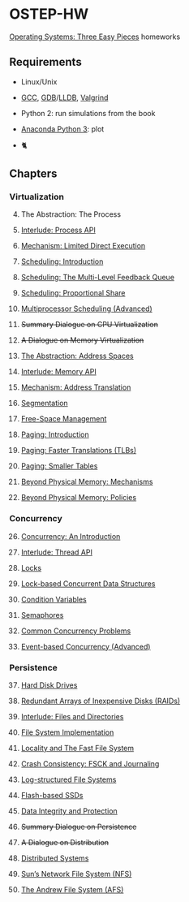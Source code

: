 # OSTEP-HW

[Operating Systems: Three Easy Pieces](http://pages.cs.wisc.edu/~remzi/OSTEP) homeworks

## Requirements

- Linux/Unix

- [GCC](https://gcc.gnu.org/), [GDB](https://www.gnu.org/software/gdb/)/[LLDB](https://lldb.llvm.org/), [Valgrind](http://valgrind.org/)

- Python 2: run simulations from the book

- [Anaconda Python 3](https://www.anaconda.com/distribution/#download-section): plot

- 🐈

## Chapters

### Virtualization

4. The Abstraction: The Process

5. [Interlude: Process API](./5)

6. [Mechanism: Limited Direct Execution](./6)

7. [Scheduling: Introduction](./7)

8. [Scheduling: The Multi-Level Feedback Queue](./8)

9. [Scheduling: Proportional Share](./9)

10. [Multiprocessor Scheduling (Advanced)](./10)

11. ~~Summary Dialogue on CPU Virtualization~~

12. ~~A Dialogue on Memory Virtualization~~

13. [The Abstraction: Address Spaces](./13)

14. [Interlude: Memory API](./14)

15. [Mechanism: Address Translation](./15)

16. [Segmentation](./16)

17. [Free-Space Management](./17)

18. [Paging: Introduction](./18)

19. [Paging: Faster Translations (TLBs)](./19)

20. [Paging: Smaller Tables](./20)

21. [Beyond Physical Memory: Mechanisms](./21)

22. [Beyond Physical Memory: Policies](./22)

### Concurrency

26. [Concurrency: An Introduction](./26)

27. [Interlude: Thread API](./27)

28. [Locks](./28)

29. [Lock-based Concurrent Data Structures](./29)

30. [Condition Variables](./30)

31. [Semaphores](./31)

32. [Common Concurrency Problems](./32)

33. [Event-based Concurrency (Advanced)](./33)

### Persistence

37. [Hard Disk Drives](./37)

38. [Redundant Arrays of Inexpensive Disks (RAIDs)](./38)

39. [Interlude: Files and Directories](./39)

40. [File System Implementation](./40)

41. [Locality and The Fast File System](./41)

42. [Crash Consistency: FSCK and Journaling](./42)

43. [Log-structured File Systems](./43)

44. [Flash-based SSDs](./44)

45. [Data Integrity and Protection](./45)

46. ~~Summary Dialogue on Persistence~~

47. ~~A Dialogue on Distribution~~

48. [Distributed Systems](./48)

49. [Sun’s Network File System (NFS)](./49)

50. [The Andrew File System (AFS)](./50)
